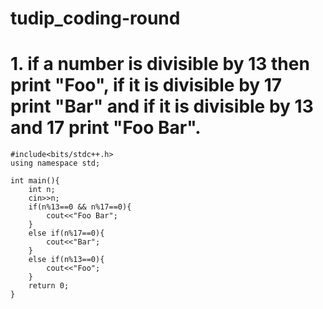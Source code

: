 # tudip_coding-round
# 1. if a number is divisible by 13 then print "Foo", if it is divisible by 17 print "Bar" and if it is divisible by 13 and 17 print "Foo Bar".

```
#include<bits/stdc++.h>
using namespace std;

int main(){
    int n;
    cin>>n;
    if(n%13==0 && n%17==0){
        cout<<"Foo Bar";
    }
    else if(n%17==0){
        cout<<"Bar";
    }
    else if(n%13==0){
        cout<<"Foo";
    }
    return 0;
}
```
